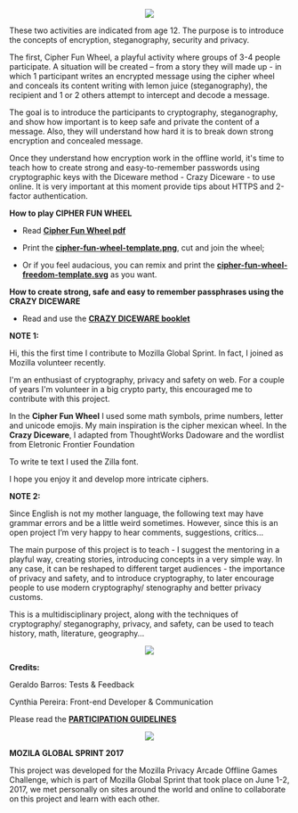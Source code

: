 <p align="center">
  <img  src="https://user-images.githubusercontent.com/19938761/28037138-d10180fa-6590-11e7-9028-fb5c782f95f2.png">  
</p>

These two activities are indicated from age 12.  The purpose is to introduce the concepts of encryption, steganography, security and privacy.

The first, Cipher Fun Wheel, a playful activity where groups of 3-4 people participate. A situation will be created – from a story they  will made up - in which 1 participant writes an encrypted message using the cipher wheel and conceals its content writing with lemon juice (steganography), the recipient and 1 or 2 others attempt to intercept and decode a message.

The goal is to introduce the participants to cryptography, steganography, and show how important is to keep safe and private the content of a message.  Also, they will understand how hard it is to break down strong encryption and concealed  message.

Once they understand how encryption work in the offline world, it's time to teach how to create strong and easy-to-remember passwords using cryptographic keys with the Diceware method - Crazy Diceware - to use online.   It is very important at this moment provide tips about HTTPS and 2-factor authentication.


**How to play CIPHER FUN WHEEL**

- Read **[Cipher Fun Wheel pdf](https://github.com/cyb3113/CryptoMadness/files/1136297/CIPHER.FUN.WHEEL.pdf)**

- Print the **[cipher-fun-wheel-template.png](https://user-images.githubusercontent.com/19938761/28027799-d2ce7e08-6570-11e7-8624-91b89e386f16.png)**, cut and join the wheel;

- Or if you feel audacious, you can remix and print the **[cipher-fun-wheel-freedom-template.svg](https://user-images.githubusercontent.com/19938761/28027800-d3d3d226-6570-11e7-86c4-f2f351955cc2.png)** as you want.


**How to create strong, safe and easy to remember passphrases using the CRAZY DICEWARE**

- Read and use the **[CRAZY DICEWARE booklet](https://github.com/cyb3113/CryptoMadness/files/1137262/CRAZY-DICEWARE-BOOKLET1.pdf)**

**NOTE 1:** 

Hi, this the first time I contribute to  Mozilla Global Sprint.  In fact, I joined as Mozilla volunteer recently.

I'm an enthusiast of cryptography, privacy and safety on web. For a couple of years I'm volunteer in a big crypto party, this encouraged me to contribute with this project.

In the **Cipher Fun Wheel** I used some math symbols, prime numbers, letter and unicode emojis. My main inspiration  is the cipher mexican wheel. In the **Crazy Diceware**, I adapted from ThoughtWorks Dadoware and the wordlist from Eletronic Frontier Foundation


To write te text I used the Zilla font.

I hope you enjoy it and develop more intricate ciphers.

**NOTE 2:** 

Since English is not my mother language, the following text may have grammar errors and be a little weird sometimes.  However, since this is an open project I’m very happy to hear comments, suggestions, critics… 

The main purpose of this project is to teach - I suggest the mentoring in a playful way, creating stories, introducing concepts in a very simple way. In any case, it can be reshaped to different target audiences - the importance of privacy and safety,  and to introduce cryptography, to later encourage people to use modern cryptography/ stenography and better privacy customs. 

This is a multidisciplinary project, along with the techniques of cryptography/ steganography, privacy, and safety, can be used to teach history, math, literature, geography…

<p align="center">
  <img  src="https://user-images.githubusercontent.com/19938761/27843481-7414de6e-60ea-11e7-85a6-1f229fc3e44d.png">
</p>

**Credits:**

Geraldo Barros: Tests & Feedback

Cynthia Pereira: Front-end Developer & Communication


Please read the  **[PARTICIPATION GUIDELINES](https://github.com/barrosgeraldo/mozsprint-privacy-security-situations/blob/master/CODE_OF_CONDUCT.md)**


<p align="center">
  <img  src="https://user-images.githubusercontent.com/19938761/27843481-7414de6e-60ea-11e7-85a6-1f229fc3e44d.png">
</p>



**MOZILA GLOBAL SPRINT 2017**

This project was developed for the Mozilla Privacy Arcade Offline Games Challenge, which is part of Mozilla Global Sprint that took place on June 1-2, 2017, we met personally on sites around the world and online to collaborate on this project and learn with each other.


